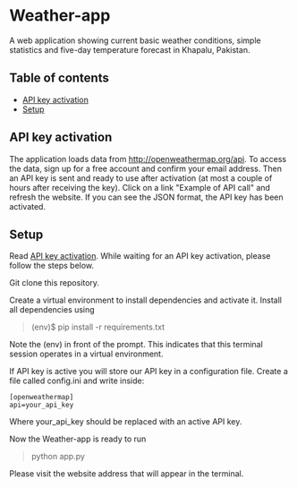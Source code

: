 # Weather-app
A web application showing current basic weather conditions, simple statistics 
and five-day temperature forecast in Khapalu, Pakistan.

## Table of contents
* [API key activation](#active-api-key)
* [Setup](#setup)

## API key activation

The application loads data from http://openweathermap.org/api.
To access the data, sign up for a free account and confirm your email address.
Then an API key is sent and ready to use after activation 
(at most a couple of hours after receiving the key). 
Click on a link "Example of API call" and refresh the website. 
If you can see the JSON format, the API key has been activated.

## Setup

Read [API key activation](#active-api-key).
While waiting for an API key activation, please follow the steps below.

Git clone this repository.

Create a virtual environment to install dependencies and activate it.
Install all dependencies using 
>(env)$ pip install -r requirements.txt

Note the (env) in front of the prompt. This indicates that this terminal session operates in a virtual environment.


If API key is active you will store our API key in a configuration file.
Create a file called config.ini and write inside:

    [openweathermap]
    api=your_api_key

Where your_api_key should be replaced with an active API key.

Now the Weather-app is ready to run
> python app.py

Please visit the website address that will appear in the terminal.   